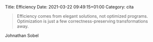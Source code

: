 Title: Efficiency
Date: 2021-03-22 09:49:15+01:00
Category: cita


> Efficiency comes from elegant solutions, not optimized programs.  Optimization is just a few correctness-preserving transformations away.

Johnathan Sobel

